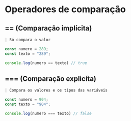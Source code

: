 # Operadores de comparação

## == (Comparação implícita)
```js
| Só compara o valor

const numero = 289;
const texto = "289";

console.log(numero == texto) // true
```

## === (Comparação explicíta)
```js
| Compara os valores e os tipos das variáveis

const numero = 904;
const texto = "904";

console.log(numero === texto) // false
```